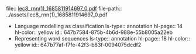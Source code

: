 file:: [lec8_rnn(1)_1685811914697_0.pdf](../assets/lec8_rnn(1)_1685811914697_0.pdf)
file-path:: ../assets/lec8_rnn(1)_1685811914697_0.pdf

- Language modelling as classification
  ls-type:: annotation
  hl-page:: 14
  hl-color:: yellow
  id:: 647b7584-875b-4b6d-988e-55b8005a22eb
- Representing word sequences
  ls-type:: annotation
  hl-page:: 18
  hl-color:: yellow
  id:: 647b77af-f7fe-42f3-b83f-0094075dcdf2
